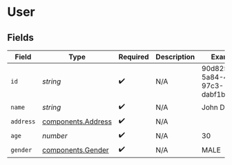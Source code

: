 # User


## Fields

| Field                                                    | Type                                                     | Required                                                 | Description                                              | Example                                                  |
| -------------------------------------------------------- | -------------------------------------------------------- | -------------------------------------------------------- | -------------------------------------------------------- | -------------------------------------------------------- |
| `id`                                                     | *string*                                                 | :heavy_check_mark:                                       | N/A                                                      | 90d8257b-5a84-4510-97c3-dabf1bfa361b                     |
| `name`                                                   | *string*                                                 | :heavy_check_mark:                                       | N/A                                                      | John Doe                                                 |
| `address`                                                | [components.Address](../../models/components/address.md) | :heavy_check_mark:                                       | N/A                                                      |                                                          |
| `age`                                                    | *number*                                                 | :heavy_check_mark:                                       | N/A                                                      | 30                                                       |
| `gender`                                                 | [components.Gender](../../models/components/gender.md)   | :heavy_check_mark:                                       | N/A                                                      | MALE                                                     |